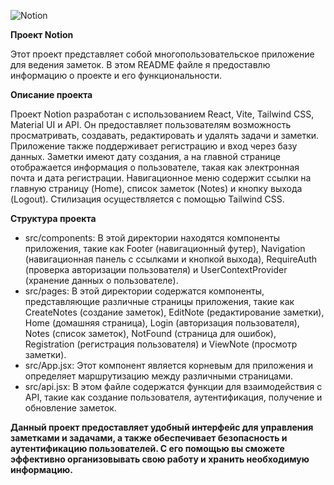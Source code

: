 ![Notion](https://github.com/svyatoslavqwe/Notion-redone/assets/152086601/988fd9f7-83a4-4fce-b586-603bbde65a6c)

**Проект Notion**

Этот проект представляет собой многопользовательское приложение для ведения заметок. В этом README файле я предоставлю информацию о проекте и его функциональности.

**Описание проекта**

Проект Notion разработан с использованием React, Vite, Tailwind CSS, Material UI и API. Он предоставляет пользователям возможность просматривать, создавать, редактировать и удалять задачи и заметки. Приложение также поддерживает регистрацию и вход через базу данных. Заметки имеют дату создания, а на главной странице отображается информация о пользователе, такая как электронная почта и дата регистрации. Навигационное меню содержит ссылки на главную страницу (Home), список заметок (Notes) и кнопку выхода (Logout). Стилизация осуществляется с помощью Tailwind CSS.

**Структура проекта**

- src/components: В этой директории находятся компоненты приложения, такие как Footer (навигационный футер), Navigation (навигационная панель с ссылками и кнопкой выхода), RequireAuth (проверка авторизации пользователя) и UserContextProvider (хранение данных о пользователе).
- src/pages: В этой директории содержатся компоненты, представляющие различные страницы приложения, такие как CreateNotes (создание заметок), EditNote (редактирование заметки), Home (домашняя страница), Login (авторизация пользователя), Notes (список заметок), NotFound (страница для ошибок), Registration (регистрация пользователя) и ViewNote (просмотр заметки).
- src/App.jsx: Этот компонент является корневым для приложения и определяет маршрутизацию между различными страницами.
- src/api.jsx: В этом файле содержатся функции для взаимодействия с API, такие как создание пользователя, аутентификация, получение и обновление заметок.

**Данный проект предоставляет удобный интерфейс для управления заметками и задачами, а также обеспечивает безопасность и аутентификацию пользователей. С его помощью вы сможете эффективно организовывать свою работу и хранить необходимую информацию.**

